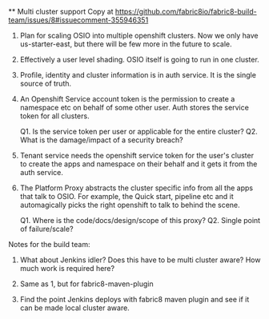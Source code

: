 ** Multi cluster support
   Copy at https://github.com/fabric8io/fabric8-build-team/issues/8#issuecomment-355946351

1. Plan for scaling OSIO into multiple openshift clusters. Now we only have
   us-starter-east, but there will be few more in the future to scale.

2. Effectively a user level shading. OSIO itself is going to run in one cluster.

3. Profile, identity and cluster information is in auth service. It is the
   single source of truth.

4. An Openshift Service account token is the permission to create a namespace
   etc on behalf of some other user. Auth stores the service token for all
   clusters.

   Q1. Is the service token per user or applicable for the entire cluster?
   Q2. What is the damage/impact of a security breach?

5. Tenant service needs the openshift service token for the user's cluster to
   create the apps and namespace on their behalf and it gets it from the auth
   service.

6. The Platform Proxy abstracts the cluster specific info from all the apps that
   talk to OSIO. For example, the Quick start, pipeline etc and it automagically
   picks the right openshift to talk to behind the scene.

   Q1. Where is the code/docs/design/scope of this proxy?
   Q2. Single point of failure/scale?

Notes for the build team:

1. What about Jenkins idler? Does this have to be multi cluster aware? How much
   work is required here?

2. Same as 1, but for fabric8-maven-plugin

3. Find the point Jenkins deploys with fabric8 maven plugin and see if it can be
   made local cluster aware.

